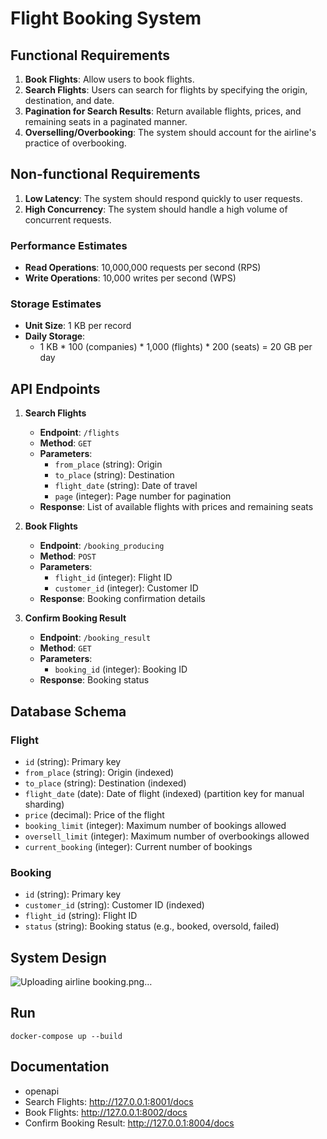 # Flight Booking System

## Functional Requirements

1. **Book Flights**: Allow users to book flights.
2. **Search Flights**: Users can search for flights by specifying the origin, destination, and date.
3. **Pagination for Search Results**: Return available flights, prices, and remaining seats in a paginated manner.
4. **Overselling/Overbooking**: The system should account for the airline's practice of overbooking.

## Non-functional Requirements

1. **Low Latency**: The system should respond quickly to user requests.
2. **High Concurrency**: The system should handle a high volume of concurrent requests.

### Performance Estimates

- **Read Operations**: 10,000,000 requests per second (RPS)
- **Write Operations**: 10,000 writes per second (WPS)

### Storage Estimates

- **Unit Size**: 1 KB per record
- **Daily Storage**: 
  - 1 KB * 100 (companies) * 1,000 (flights) * 200 (seats) = 20 GB per day

## API Endpoints

1. **Search Flights**
   - **Endpoint**: `/flights`
   - **Method**: `GET`
   - **Parameters**:
     - `from_place` (string): Origin
     - `to_place` (string): Destination
     - `flight_date` (string): Date of travel
     - `page` (integer): Page number for pagination
   - **Response**: List of available flights with prices and remaining seats

2. **Book Flights**
   - **Endpoint**: `/booking_producing`
   - **Method**: `POST`
   - **Parameters**:
     - `flight_id` (integer): Flight ID
     - `customer_id` (integer): Customer ID
   - **Response**: Booking confirmation details

3. **Confirm Booking Result**
   - **Endpoint**: `/booking_result`
   - **Method**: `GET`
   - **Parameters**:
     - `booking_id` (integer): Booking ID
   - **Response**: Booking status

## Database Schema

### Flight

- `id` (string): Primary key
- `from_place` (string): Origin (indexed)
- `to_place` (string): Destination (indexed)
- `flight_date` (date): Date of flight (indexed) (partition key for manual sharding)
- `price` (decimal): Price of the flight
- `booking_limit` (integer): Maximum number of bookings allowed
- `oversell_limit` (integer): Maximum number of overbookings allowed
- `current_booking` (integer): Current number of bookings

### Booking

- `id` (string): Primary key
- `customer_id` (string): Customer ID (indexed)
- `flight_id` (string): Flight ID
- `status` (string): Booking status (e.g., booked, oversold, failed)

## System Design

![Uploading airline booking.png…]()


## Run

```
docker-compose up --build
```

## Documentation
- openapi
- Search Flights: http://127.0.0.1:8001/docs
- Book Flights: http://127.0.0.1:8002/docs
- Confirm Booking Result: http://127.0.0.1:8004/docs
